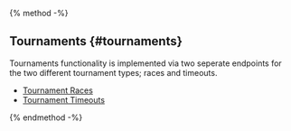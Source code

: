 {% method -%}
## Tournaments {#tournaments}

Tournaments functionality is implemented via two seperate endpoints for the two different tournament types; races and timeouts.

* [Tournament Races](RACES.md)
* [Tournament Timeouts](TIMEOUTS.md)

{% endmethod -%}
